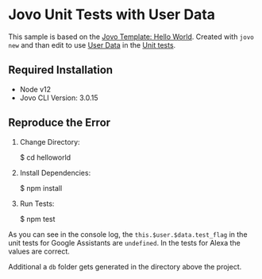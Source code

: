 # Jovo Unit Tests with User Data

This sample is based on the [Jovo Template: Hello World](https://github.com/jovotech/jovo-framework/tree/master/examples/javascript/hello-world). 
Created with `jovo new` and than edit to use [User Data](https://www.jovo.tech/docs/unit-testing#user-data) in the [Unit tests](https://www.jovo.tech/docs/unit-testing).

## Required Installation
- Node v12
- Jovo CLI Version: 3.0.15

## Reproduce the Error

1. Change Directory: 

    $ cd helloworld

2. Install Dependencies: 

    $ npm install

3. Run Tests: 

    $ npm test   

As you can see in the console log, the `this.$user.$data.test_flag` in the unit tests for Google Assistants are `undefined`. 
In the tests for Alexa the values are correct.

Additional a `db` folder gets generated in the directory above the project.





